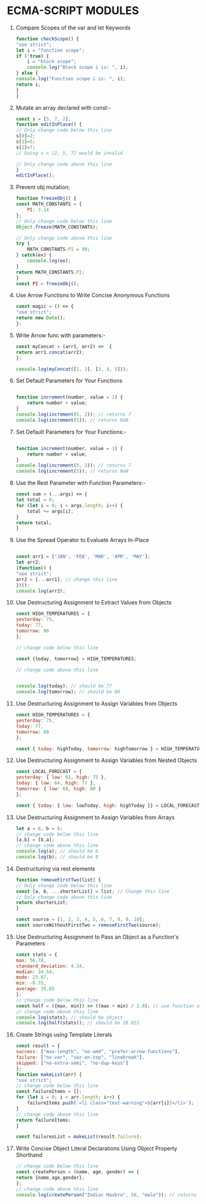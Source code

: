 # ECMA-SCRIPT MODULES

1. Compare Scopes of the var and let Keywords

    ```js
    function checkScope() {
    "use strict";
    let i = "function scope";
    if (!true) {
        i = "block scope";
        console.log("Block scope i is: ", i);
    } else {
    console.log("Function scope i is: ", i);
    return i;
    }
    }

    ```

2. Mutate an array declared with const:-

    ```js
    const s = [5, 7, 2];
    function editInPlace() {
    // Only change code below this line
    s[0]=2;
    s[1]=5;
    s[2]=7;
    // Using s = [2, 5, 7] would be invalid

    // Only change code above this line
    }
    editInPlace();

    ```

3. Prevent obj mutation;

    ```js
    function freezeObj() {
    const MATH_CONSTANTS = {
        PI: 3.14
    };
    // Only change code below this line
    Object.freeze(MATH_CONSTANTS);

    // Only change code above this line
    try {
        MATH_CONSTANTS.PI = 99;
    } catch(ex) {
        console.log(ex);
    }
    return MATH_CONSTANTS.PI;
    }
    const PI = freezeObj();

    ```

4. Use Arrow Functions to Write Concise Anonymous Functions
 

    ```js
    const magic = () => {
    "use strict";
    return new Date();
    };
    
    ```

5. Write Arrow func with parameters:-

    ```js
    const myConcat = (arr1, arr2) =>  {
    return arr1.concat(arr2);
    };

    console.log(myConcat([1, 2], [3, 4, 5]));

    ```

6. Set Default Parameters for Your Functions

    ```js

    function increment(number, value = 1) {
        return number + value;
    }
    console.log(increment(5, 2)); // returns 7
    console.log(increment(5)); // returns NaN

    ```

7. Set Default Parameters for Your Functions:-

    ```js

    function increment(number, value = 1) {
        return number + value;
    }
    console.log(increment(5, 2)); // returns 7
    console.log(increment(5)); // returns NaN

    ```

8. Use the Rest Parameter with Function Parameters:-

    ```js
    const sum = (...args) => {
    let total = 0;
    for (let i = 0; i < args.length; i++) {
        total += args[i];
    }
    return total;
    }

    ```

9. Use the Spread Operator to Evaluate Arrays In-Place

    ```js

   const arr1 = ['JAN', 'FEB', 'MAR', 'APR', 'MAY'];
    let arr2;
    (function() {
    "use strict";
    arr2 = [...arr1]; // change this line
    })();
    console.log(arr2);

    ```

10. Use Destructuring Assignment to Extract Values from Objects

    ```js
    const HIGH_TEMPERATURES = {
    yesterday: 75,
    today: 77,
    tomorrow: 80
    };

    // change code below this line

    const {today, tomorrow} = HIGH_TEMPERATURES;

    // change code above this line


    console.log(today); // should be 77
    console.log(tomorrow); // should be 80

    ```

11. Use Destructuring Assignment to Assign Variables from Objects

    ```js
    const HIGH_TEMPERATURES = {
    yesterday: 75,
    today: 77,
    tomorrow: 80
    };

    const { today: highToday, tomorrow: highTomorrow } = HIGH_TEMPERATURES;

    ```

12. Use Destructuring Assignment to Assign Variables from Nested Objects

    ```js
    const LOCAL_FORECAST = {
    yesterday: { low: 61, high: 75 },
    today: { low: 64, high: 77 },
    tomorrow: { low: 68, high: 80 }
    };
    
    const { today: { low: lowToday, high: highToday }} = LOCAL_FORECAST;

    ```

13. Use Destructuring Assignment to Assign Variables from Arrays

    ```js
    let a = 8, b = 6;
    // change code below this line
    [a,b] = [b,a];
    // change code above this line
    console.log(a); // should be 6
    console.log(b); // should be 8

    ```

14. Destructuring via rest elements

    ```js
    function removeFirstTwo(list) {
    // Only change code below this line
    const [a, b, ...shorterList] = list; // Change this line
    // Only change code above this line
    return shorterList;
    }

    const source = [1, 2, 3, 4, 5, 6, 7, 8, 9, 10];
    const sourceWithoutFirstTwo = removeFirstTwo(source);

    ```

15. Use Destructuring Assignment to Pass an Object as a Function's Parameters

    ```js
    const stats = {
    max: 56.78,
    standard_deviation: 4.34,
    median: 34.54,
    mode: 23.87,
    min: -0.75,
    average: 35.85
    };
    // change code below this line
    const half = ({max, min}) => ((max + min) / 2.0); // use function argument destructurung
    // change code above this line
    console.log(stats); // should be object
    console.log(half(stats)); // should be 28.015

    ```
    
16. Create Strings using Template Literals

    ```js
    const result = {
    success: ["max-length", "no-amd", "prefer-arrow-functions"],
    failure: ["no-var", "var-on-top", "linebreak"],
    skipped: ["no-extra-semi", "no-dup-keys"]
    };
    function makeList(arr) {
    "use strict";
    // change code below this line
    const failureItems = [];
    for (let i = 0; i < arr.length; i++) {
        failureItems.push(`<li class="text-warning">${arr[i]}</li>`);
    }
    // change code above this line
    return failureItems;
    }

    const failuresList = makeList(result.failure);

    ```

17. Write Concise Object Literal Declarations Using Object Property Shorthand

    ```js
    // change code below this line
    const createPerson = (name, age, gender) => {
    return {name,age,gender};
    };
    // change code above this line
    console.log(createPerson("Zodiac Hasbro", 56, "male")); // returns a proper object

    ```

        

            
                